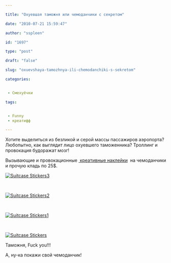 ```yaml
---

title: "Охуевшая таможня или чемоданчики с секретом"

date: "2010-07-21 15:59:47"

author: "sspleen"

id: "1697"

type: "post"

draft: "false"

slug: "oxuevshaya-tamozhnya-ili-chemodanchiki-s-sekretom"

categories:


 - Смехуёчки

tags:


 - Funny
 - креатифф

---
```

Хотите выделиться из безликой и серой массы пассажиров аэропорта? Любопытно, как выглядит лицо охуевшего таможенника? Троллинг и провокация будоражат мозг!  
  
Вызывающие и провокационные [ креативные наклейки](http://thecheeky.com/suitcase-stickers)  на чемоданчики и прочую кладь по 25$.  
  
[![](/uploads/2012/05/Suitcase-Stickers3.jpg "Suitcase Stickers3")](/2010/07/oxuevshaya-tamozhnya-ili-chemodanchiki-s-sekretom/suitcase-stickers3/)  
  
   
  
[![](/uploads/2012/05/Suitcase-Stickers2.jpg "Suitcase Stickers2")](/2010/07/oxuevshaya-tamozhnya-ili-chemodanchiki-s-sekretom/suitcase-stickers2/)  
  
   
  
[![](/uploads/2012/05/Suitcase-Stickers1.jpg "Suitcase Stickers1")](/2010/07/oxuevshaya-tamozhnya-ili-chemodanchiki-s-sekretom/suitcase-stickers1/)  
  
   
  
[![](/uploads/2012/05/Suitcase-Stickers.jpg "Suitcase Stickers")](/2010/07/oxuevshaya-tamozhnya-ili-chemodanchiki-s-sekretom/suitcase-stickers/)  
  
Таможня, Fuck you!!!  
  
А, ну-ка покажи свой чемоданчик!